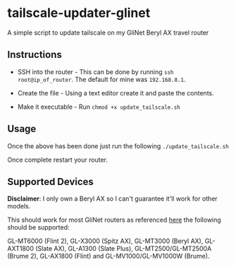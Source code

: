 # tailscale-updater-glinet

A simple script to update tailscale on my GliNet Beryl AX travel router

## Instructions

- SSH into the router - This can be done by running `ssh root@ip_of_router`. The default for mine was `192.168.8.1`.

- Create the file - Using a text editor create it and paste the contents.

- Make it executable - Run `chmod +x update_tailscale.sh`

## Usage

Once the above has been done just run the following `./update_tailscale.sh`

Once complete restart your router.

## Supported Devices

**Disclaimer**: I only own a Beryl AX so I can't guarantee it'll work for other models.

This should work for most GliNet routers as referenced [here](https://docs.gl-inet.com/router/en/4/interface_guide/tailscale/) the following should be supported:

GL-MT6000 (Flint 2), GL-X3000 (Spitz AX), GL-MT3000 (Beryl AX), GL-AXT1800 (Slate AX), GL-A1300 (Slate Plus), GL-MT2500/GL-MT2500A (Brume 2), GL-AX1800 (Flint) and GL-MV1000/GL-MV1000W (Brume).

